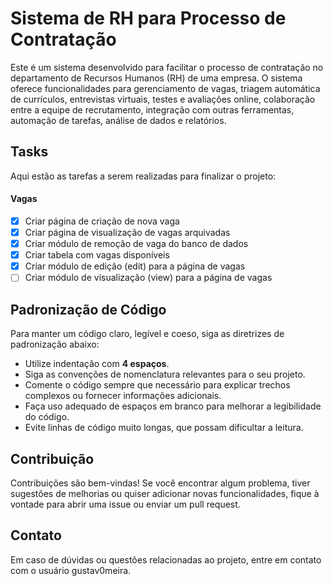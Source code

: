 # Sistema de RH para Processo de Contratação

Este é um sistema desenvolvido para facilitar o processo de contratação no departamento de Recursos Humanos (RH) de uma empresa. O sistema oferece funcionalidades para gerenciamento de vagas, triagem automática de currículos, entrevistas virtuais, testes e avaliações online, colaboração entre a equipe de recrutamento, integração com outras ferramentas, automação de tarefas, análise de dados e relatórios.

## Tasks

Aqui estão as tarefas a serem realizadas para finalizar o projeto:

#### Vagas
- [X] Criar página de criação de nova vaga
- [X] Criar página de visualização de vagas arquivadas
- [X] Criar módulo de remoção de vaga do banco de dados
- [X] Criar tabela com vagas disponíveis
- [X] Criar módulo de edição (edit) para a página de vagas
- [ ] Criar módulo de visualização (view) para a página de vagas

## Padronização de Código

Para manter um código claro, legível e coeso, siga as diretrizes de padronização abaixo:

- Utilize indentação com **4 espaços**.
- Siga as convenções de nomenclatura relevantes para o seu projeto.
- Comente o código sempre que necessário para explicar trechos complexos ou fornecer informações adicionais.
- Faça uso adequado de espaços em branco para melhorar a legibilidade do código.
- Evite linhas de código muito longas, que possam dificultar a leitura.

## Contribuição

Contribuições são bem-vindas! Se você encontrar algum problema, tiver sugestões de melhorias ou quiser adicionar novas funcionalidades, fique à vontade para abrir uma issue ou enviar um pull request.

## Contato

Em caso de dúvidas ou questões relacionadas ao projeto, entre em contato com o usuário gustav0meira.
